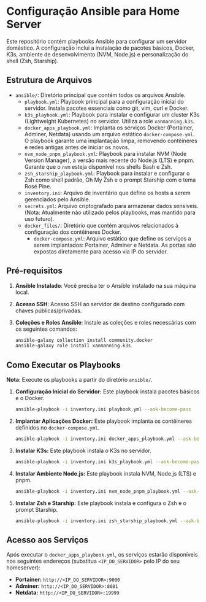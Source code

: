 # Configuração Ansible para Home Server

Este repositório contém playbooks Ansible para configurar um servidor doméstico. A configuração inclui a instalação de pacotes básicos, Docker, K3s, ambiente de desenvolvimento (NVM, Node.js) e personalização do shell (Zsh, Starship).

## Estrutura de Arquivos

- `ansible/`: Diretório principal que contém todos os arquivos Ansible.
  - `playbook.yml`: Playbook principal para a configuração inicial do servidor. Instala pacotes essenciais como git, vim, curl e Docker.
  - `k3s_playbook.yml`: Playbook para instalar e configurar um cluster K3s (Lightweight Kubernetes) no servidor. Utiliza a role `xanmanning.k3s`.
  - `docker_apps_playbook.yml`: Implanta os serviços Docker (Portainer, Adminer, Netdata) usando um arquivo estático `docker-compose.yml`. O playbook garante uma implantação limpa, removendo contêineres e redes antigas antes de iniciar os novos.
  - `nvm_node_pnpm_playbook.yml`: Playbook para instalar NVM (Node Version Manager), a versão mais recente do Node.js (LTS) e pnpm. Garante que o `nvm` esteja disponível nos shells Bash e Zsh.
  - `zsh_starship_playbook.yml`: Playbook para instalar e configurar o Zsh como shell padrão, Oh My Zsh e o prompt Starship com o tema Rosé Pine.
  - `inventory.ini`: Arquivo de inventário que define os hosts a serem gerenciados pelo Ansible.
  - `secrets.yml`: Arquivo criptografado para armazenar dados sensíveis. (Nota: Atualmente não utilizado pelos playbooks, mas mantido para uso futuro).
  - `docker_files/`: Diretório que contém arquivos relacionados à configuração dos contêineres Docker.
    - `docker-compose.yml`: Arquivo estático que define os serviços a serem implantados: Portainer, Adminer e Netdata. As portas são expostas diretamente para acesso via IP do servidor.

## Pré-requisitos

1. **Ansible Instalado**: Você precisa ter o Ansible instalado na sua máquina local.
2. **Acesso SSH**: Acesso SSH ao servidor de destino configurado com chaves públicas/privadas.
3. **Coleções e Roles Ansible**: Instale as coleções e roles necessárias com os seguintes comandos:

    ```bash
    ansible-galaxy collection install community.docker
    ansible-galaxy role install xanmanning.k3s
    ```

## Como Executar os Playbooks

**Nota**: Execute os playbooks a partir do diretório `ansible/`.

1. **Configuração Inicial do Servidor:**
    Este playbook instala pacotes básicos e o Docker.

    ```bash
    ansible-playbook -i inventory.ini playbook.yml --ask-become-pass
    ```

2. **Implantar Aplicações Docker:**
    Este playbook implanta os contêineres definidos no `docker-compose.yml`.

    ```bash
    ansible-playbook -i inventory.ini docker_apps_playbook.yml --ask-become-pass
    ```

3. **Instalar K3s:**
    Este playbook instala o K3s no servidor.

    ```bash
    ansible-playbook -i inventory.ini k3s_playbook.yml --ask-become-pass
    ```

4. **Instalar Ambiente Node.js:**
    Este playbook instala NVM, Node.js (LTS) e pnpm.

    ```bash
    ansible-playbook -i inventory.ini nvm_node_pnpm_playbook.yml --ask-become-pass
    ```

5. **Instalar Zsh e Starship:**
    Este playbook instala e configura o Zsh e o prompt Starship.

    ```bash
    ansible-playbook -i inventory.ini zsh_starship_playbook.yml --ask-become-pass
    ```

## Acesso aos Serviços

Após executar o `docker_apps_playbook.yml`, os serviços estarão disponíveis nos seguintes endereços (substitua `<IP_DO_SERVIDOR>` pelo IP do seu homeserver):

- **Portainer:** `http://<IP_DO_SERVIDOR>:9000`
- **Adminer:** `http://<IP_DO_SERVIDOR>:8081`
- **Netdata:** `http://<IP_DO_SERVIDOR>:19999`